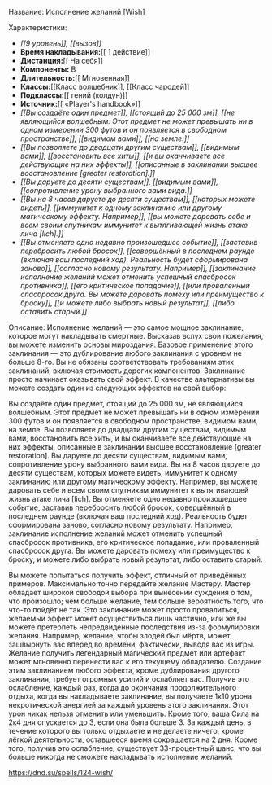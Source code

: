 Название: Исполнение желаний \[Wish] 

Характеристики:
- *[[9 уровень]], [[вызов]]*
- **Время накладывания:**[[ 1 действие]]
- **Дистанция:**[[ На себя]]
- **Компоненты:** В
- **Длительность:**[[ Мгновенная]]
- **Классы:**[[Класс  волшебник]], [[Класс чародей]]
- **Подклассы:**[[ гений (колдун)]]
- **Источник:**[[ «Player's handbook»]]
- *[[Вы создаёте один предмет]], [[стоящий до 25 000 зм]], [[не являющийся волшебным. Этот предмет не может превышать ни в одном измерении 300 футов и он появляется в свободном пространстве]], [[видимом вами]], [[на земле.]]*
- *[[Вы позволяете до двадцати другим существам]], [[видимым вами]], [[восстановить все хиты]], [[и вы оканчиваете все действующие на них эффекты]], [[описанные в заклинании высшее восстановление [greater restoration].]]*
- *[[Вы даруете до десяти существам]], [[видимым вами]], [[сопротивление урону выбранного вами вида.]]*
- *[[Вы на 8 часов даруете до десяти существам]], [[которых можете видеть]], [[иммунитет к одному заклинанию или другому магическому эффекту. Например]], [[вы можете даровать себе и всем своим спутникам иммунитет к вытягивающей жизнь атаке лича [lich].]]*
- *[[Вы отменяете одно недавно произошедшее событие]], [[заставив перебросить любой бросок]], [[совершённый в последнем раунде (включая ваш последний ход). Реальность будет сформирована заново]], [[согласно новому результату. Например]], [[заклинание исполнение желаний может отменить успешный спасбросок противника]], [[его критическое попадание]], [[или проваленный спасбросок друга. Вы можете даровать помеху или преимущество к броску]], [[и можете либо выбрать новый результат]], [[либо оставить старый.]]*

Описание:
Исполнение желаний — это самое мощное заклинание, которое могут накладывать смертные. Высказав вслух свои пожелания, вы можете изменить основы мироздания.
Базовое применение этого заклинания — это дублирование любого заклинания с уровнем не больше 8-го. Вы не обязаны соответствовать требованиям этих заклинаний, включая стоимость дорогих компонентов. Заклинание просто начинает оказывать свой эффект.
В качестве альтернативы вы можете создать один из следующих эффектов на свой выбор:

Вы создаёте один предмет, стоящий до 25 000 зм, не являющийся волшебным. Этот предмет не может превышать ни в одном измерении 300 футов и он появляется в свободном пространстве, видимом вами, на земле.
Вы позволяете до двадцати другим существам, видимым вами, восстановить все хиты, и вы оканчиваете все действующие на них эффекты, описанные в заклинании высшее восстановление [greater restoration].
Вы даруете до десяти существам, видимым вами, сопротивление урону выбранного вами вида.
Вы на 8 часов даруете до десяти существам, которых можете видеть, иммунитет к одному заклинанию или другому магическому эффекту. Например, вы можете даровать себе и всем своим спутникам иммунитет к вытягивающей жизнь атаке лича [lich].
Вы отменяете одно недавно произошедшее событие, заставив перебросить любой бросок, совершённый в последнем раунде (включая ваш последний ход). Реальность будет сформирована заново, согласно новому результату. Например, заклинание исполнение желаний может отменить успешный спасбросок противника, его критическое попадание, или проваленный спасбросок друга. Вы можете даровать помеху или преимущество к броску, и можете либо выбрать новый результат, либо оставить старый.

Вы можете попытаться получить эффект, отличный от приведённых примеров. Максимально точно передайте желание Мастеру. Мастер обладает широкой свободой выбора при вынесении суждения о том, что произошло; чем больше желание, тем больше вероятность того, что что-то пойдёт не так. Это заклинание может просто провалиться, желаемый эффект может осуществиться лишь частично, или же вы можете претерпеть непредвиденные последствия из-за формулировки желания. Например, желание, чтобы злодей был мёртв, может зашвырнуть вас вперёд во времени, фактически, выводя вас из игры. Желание получить легендарный магический предмет или артефакт может мгновенно перенести вас к его текущему обладателю.
Создание этим заклинанием любого эффекта, кроме дублирования другого заклинания, требует огромных усилий и ослабляет вас. Получив это ослабление, каждый раз, когда до окончания продолжительного отдыха, когда вы накладываете заклинание, вы получаете 1к10 урона некротической энергией за каждый уровень этого заклинания. Этот урон никак нельзя отменить или уменьшить. Кроме того, ваша Сила на 2к4 дня опускается до 3, если она была больше 3. За каждый день, в течение которого вы только отдыхаете и не делаете ничего, кроме лёгкой деятельности, оставшееся время сокращается на 2 дня. Кроме того, получив это ослабление, существует 33-процентный шанс, что вы больше никогда не сможете накладывать исполнение желаний.

https://dnd.su/spells/124-wish/